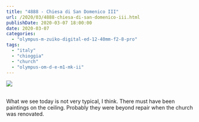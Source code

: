```yaml
---
title: "4888 - Chiesa di San Domenico III"
url: /2020/03/4888-chiesa-di-san-domenico-iii.html
publishDate: 2020-03-07 18:00:00
date: 2020-03-07
categories: 
  - "olympus-m-zuiko-digital-ed-12-40mm-f2-8-pro"
tags: 
  - "italy"
  - "chioggia"
  - "church"
  - "olympus-om-d-e-m1-mk-ii"
---
```

<div class="container">
<div class="center"><a target="_blank" href="https://d25zfm9zpd7gm5.cloudfront.net/1200x1200/2018/20180513_105258_lr.jpg"><img class="webfeedsFeaturedVisual" src="https://d25zfm9zpd7gm5.cloudfront.net/0600x0600/2018/20180513_105258_lr.jpg" /></a></div>
</div>
<br />

What we see today is not very typical, I think. There must have been
paintings on the ceiling. Probably they were beyond repair when the
church was renovated.